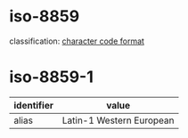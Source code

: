 # iso-8859
classification: [character code format](character.md)

# iso-8859-1
| identifier     | value
| -------------- | -----
| alias          | Latin-1 Western Europe­an
